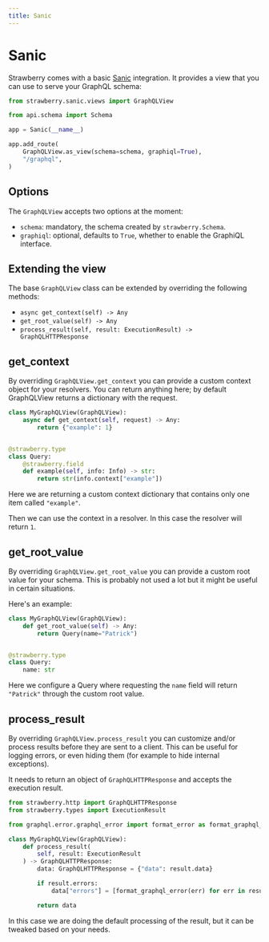 ```yaml
---
title: Sanic
---
```


# Sanic

Strawberry comes with a basic [Sanic](https://github.com/sanic-org/sanic) integration. It provides a view that you can
use to serve your GraphQL schema:

```python
from strawberry.sanic.views import GraphQLView

from api.schema import Schema

app = Sanic(__name__)

app.add_route(
    GraphQLView.as_view(schema=schema, graphiql=True),
    "/graphql",
)
```

## Options

The `GraphQLView` accepts two options at the moment:

- `schema`: mandatory, the schema created by `strawberry.Schema`.
- `graphiql`: optional, defaults to `True`, whether to enable the GraphiQL
  interface.

## Extending the view

The base `GraphQLView` class can be extended by overriding the following methods:

- `async get_context(self) -> Any`
- `get_root_value(self) -> Any`
- `process_result(self, result: ExecutionResult) -> GraphQLHTTPResponse`

## get_context

By overriding `GraphQLView.get_context` you can provide a custom context object for
your resolvers. You can return anything here; by default GraphQLView returns a
dictionary with the request.

```python
class MyGraphQLView(GraphQLView):
    async def get_context(self, request) -> Any:
        return {"example": 1}


@strawberry.type
class Query:
    @strawberry.field
    def example(self, info: Info) -> str:
        return str(info.context["example"])
```

Here we are returning a custom context dictionary that contains only one item
called `"example"`.

Then we can use the context in a resolver. In this case the resolver will return `1`.

## get_root_value

By overriding `GraphQLView.get_root_value` you can provide a custom root value for your
schema. This is probably not used a lot but it might be useful in certain situations.

Here's an example:

```python
class MyGraphQLView(GraphQLView):
    def get_root_value(self) -> Any:
        return Query(name="Patrick")


@strawberry.type
class Query:
    name: str
```

Here we configure a Query where requesting the `name` field will return `"Patrick"`
through the custom root value.

## process_result

By overriding `GraphQLView.process_result` you can customize and/or process results
before they are sent to a client. This can be useful for logging errors, or even hiding
them (for example to hide internal exceptions).

It needs to return an object of `GraphQLHTTPResponse` and accepts the execution result.

```python
from strawberry.http import GraphQLHTTPResponse
from strawberry.types import ExecutionResult

from graphql.error.graphql_error import format_error as format_graphql_error

class MyGraphQLView(GraphQLView):
    def process_result(
        self, result: ExecutionResult
    ) -> GraphQLHTTPResponse:
        data: GraphQLHTTPResponse = {"data": result.data}

        if result.errors:
            data["errors"] = [format_graphql_error(err) for err in result.errors]

        return data
```

In this case we are doing the default processing of the result, but it can be
tweaked based on your needs.
